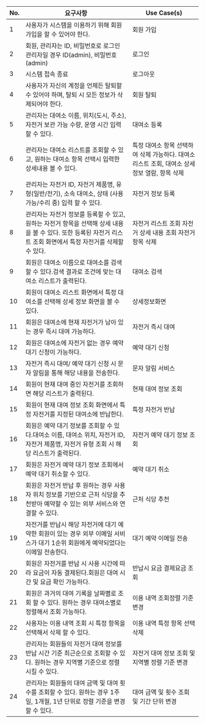 | No. | 요구사항                                                                                                                                                         | Use Case(s)                                                                                   |
| --- | ---------------------------------------------------------------------------------------------------------------------------------------------------------------- | --------------------------------------------------------------------------------------------- |
| 1   | 사용자가 시스템을 이용하기 위해 회원가입을 할 수 있어야 한다.                                                                                                    | 회원 가입                                                                                     |
| 2   | 회원, 관리자는 ID, 비밀번호로 로그인 관리자일 경우 ID(admin), 비밀번호(admin)                                                                                    | 로그인                                                                                        |
| 3   | 시스템 접속 종료                                                                                                                                                 | 로그아웃                                                                                      |
| 4   | 사용자가 자신의 계정을 언제든 탈퇴할 수 있어야 하며, 탈퇴 시 모든 정보가 삭제되어야 한다.                                                                        | 회원 탈퇴                                                                                     |
| 5   | 관리자는 대여소 이름, 위치(도시, 주소), 자전거 보관 가능 수량, 운영 시간 입력할 수 있다.                                                                         | 대여소 등록                                                                                   |
| 6   | 관리자는 대여소 리스트를 조회할 수 있고, 원하는 대여소 항목 선택시 입력한 상세내용 볼 수 있다.                                                                   | 특정 대여소 항목 선택하여 삭제 가능하다. 대여소 리스트 조회, 대여소 상세 정보 열람, 항목 삭제 |
| 7   | 관리자는 자전거 ID, 자전거 제품명, 유형(일반/전기), 소속 대여소, 상태 (사용 가능/수리 중) 입력 할 수 있다.                                                       | 자전거 정보 등록                                                                              |
| 8   | 관리자는 자전거 정보를 등록할 수 있고, 원하는 자전거 항목을 선택해 상세 내용을 볼 수 있다. 또한 등록된 자전거 리스트 조회 화면에서 특정 자전거를 삭제할 수 있다. | 자전거 리스트 조회 자전거 상세 내용 조회 자전거 항목 삭제                                     |
| 9   | 회원은 대여소 이름으로 대여소를 검색할 수 있다.검색 결과로 조건에 맞는 대여소 리스트가 출력된다.                                                                 | 대여소 검색                                                                                   |
| 10  | 회원이 대여소 리스트 화면에서 특정 대여소를 선택해 상세 정보 화면을 볼 수 있다.                                                                                  | 상세정보화면                                                                                  |
| 11  | 회원은 대여소에 현재 자전거가 남아 있는 경우 즉시 대여 가능하다.                                                                                                 | 자전거 즉시 대여                                                                              |
| 12  | 회원은 대여소에 자전거 없는 경우 예약대기 신청이 가능하다.                                                                                                       | 예약 대기 신청                                                                                |
| 13  | 자전거 즉시 대여/ 예약 대기 신청 시 문자 알림을 통해 해당 내용을 전송한다.                                                                                       | 문자 알림 서비스                                                                              |
| 14  | 회원이 현재 대여 중인 자전거를 조회하면 해당 리스트가 출력된다.                                                                                                  | 현재 대여 정보 조회                                                                           |
| 15  | 회원이 현재 대여 정보 조회 화면에서 특정 자전거를 지정된 대여소에 반납한다.                                                                                      | 특정 자전거 반납                                                                              |
| 16  | 회원은 예약 대기 정보를 조회할 수 있다.대여소 이름, 대여소 위치, 자전거 ID, 자전거 제품명, 자전거 유형 조회 시 해당 리스트가 출력된다.                           | 자전거 예약 대기 정보 조회                                                                    |
| 17  | 회원은 자전거 예약 대기 정보 조회에서 예약 대기 취소할 수 있다.                                                                                                  | 예약 대기 취소                                                                                |
| 18  | 회원은 자전거 반납 후 원하는 경우 사용자 위치 정보를 기반으로 근처 식당을 추천받아 예약할 수 있는 외부 서비스와 연결할 수 있다.                                  | 근처 식당 추천                                                                                |
| 19  | 자전거를 반납시 해당 자전거에 대기 예약한 회원이 있는 경우 외부 이메일 서비스가 대기 1순위 회원에게 예약되었다는 이메일 전송한다.                                | 대기 예약 이메일 전송                                                                         |
| 20  | 회원은 자전거를 반납 시 사용 시간에 따라 요금이 자동 결제된다.회원은 대여 시간 및 요금 확인 가능하다.                                                            | 반납시 요금 결제요금 조회                                                                     |
| 21  | 회원은 과거의 대여 기록을 날짜별로 조회 할 수 있다. 원하는 경우 대여소별로 정렬해서 조회 가능하다.                                                               | 이용 내역 조회정렬 기준 변경                                                                  |
| 22  | 사용자는 이용 내역 조회 시 특정 항목을 선택해서 삭제 할 수 있다.                                                                                                 | 이용 내역 특정 항목 선택 삭제                                                                 |
| 23  | 관리자는 회원들의 자전거 대여 정보를 반납 시간 기준 최근순으로 조회할 수 있다. 원하는 경우 지역별 기준으로 정렬 시킬 수 있다.                                    | 자전거 대여 정보 조회 및 지역별 정렬 기준 변경                                                |
| 24  | 관리자는 회원들의 대여 금액 및 대여 횟수를 조회할 수 있다. 원하는 경우 1주일, 1개월, 1년 단위로 정렬 기준을 변경할 수 있다.                                      | 대여 금액 및 횟수 조회 및 기간 단위 변경                                                      |
